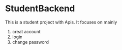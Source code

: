 # StudentBackend
This is a student project with Apis. It focuses on mainly 
 1) creat account
 2) login
 3) change password
